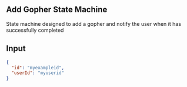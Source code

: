 ## Add Gopher State Machine

State machine designed to add a gopher and notify the user when it has successfully completed

## Input

```json
{
  "id": "myexampleid",
  "userId": "myuserid"
}
```